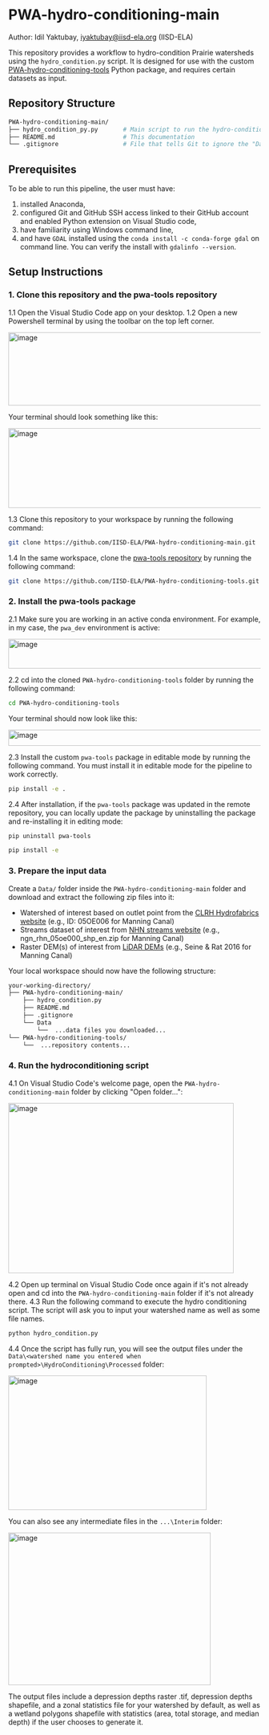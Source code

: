 # PWA-hydro-conditioning-main
Author: Idil Yaktubay, iyaktubay@iisd-ela.org (IISD-ELA)

This repository provides a workflow to hydro-condition Prairie watersheds using the ```hydro_condition.py``` script. It is designed for use with the custom [PWA-hydro-conditioning-tools](https://github.com/IISD-ELA/PWA-hydro-conditioning-tools) Python package, and requires certain datasets as input.

## Repository Structure
```bash
PWA-hydro-conditioning-main/                  
├── hydro_condition_py.py       # Main script to run the hydro-conditioning pipeline
├── README.md                   # This documentation
└── .gitignore                  # File that tells Git to ignore the "Data" folder created by the user

```

## Prerequisites
To be able to run this pipeline, the user must have: 
1) installed Anaconda,
2) configured Git and GitHub SSH access linked to their GitHub account and enabled Python extension on Visual Studio code,
3) have familiarity using Windows command line,
4) and have ```GDAL``` installed using the ```conda install -c conda-forge gdal``` on command line. You can verify the install with ```gdalinfo --version```.

## Setup Instructions
### 1. Clone this repository and the pwa-tools repository
1.1 Open the Visual Studio Code app on your desktop.
1.2 Open a new Powershell terminal by using the toolbar on the top left corner.

<img width="604" height="146" alt="image" src="https://github.com/user-attachments/assets/d3960591-8bfb-49e4-8c2c-9ad2cfa8a521" />

Your terminal should look something like this:

<img width="774" height="159" alt="image" src="https://github.com/user-attachments/assets/6c2e96e4-fb07-4790-b710-70f393fbacd4" />

1.3 Clone this repository to your workspace by running the following command:
```bash
git clone https://github.com/IISD-ELA/PWA-hydro-conditioning-main.git
```
1.4 In the same workspace, clone the [pwa-tools repository](https://github.com/IISD-ELA/PWA-hydro-conditioning-tools) by running the following command:
```bash
git clone https://github.com/IISD-ELA/PWA-hydro-conditioning-tools.git
```

### 2. Install the pwa-tools package
2.1 Make sure you are working in an active conda environment. For example, in my case, the ```pwa_dev``` environment is active:

<img width="731" height="59" alt="image" src="https://github.com/user-attachments/assets/9c70f1bd-080a-4ab3-a03e-f12206abf1db" />

2.2 cd into the cloned ```PWA-hydro-conditioning-tools``` folder by running the following command:
```bash
cd PWA-hydro-conditioning-tools
```
Your terminal should now look like this:

<img width="772" height="32" alt="image" src="https://github.com/user-attachments/assets/5548fec5-ae87-46fb-92e6-ed6d1065a997" />

2.3 Install the custom ```pwa-tools``` package in editable mode by running the following command. You must install it in editable mode for the pipeline to work correctly.
```bash
pip install -e .
```
2.4 After installation, if the ```pwa-tools``` package was updated in the remote repository, you can locally update the package by uninstalling the package and re-installing it in editing mode:
```bash
pip uninstall pwa-tools
```
```bash
pip install -e
```
### 3. Prepare the input data
Create a ```Data/``` folder inside the ```PWA-hydro-conditioning-main``` folder and download and extract the following zip files into it:
- Watershed of interest based on outlet point from the [CLRH Hydrofabrics website](https://hydrology.uwaterloo.ca/CLRH/Hydrofabric.html) (e.g., ID: 05OE006 for Manning Canal)
- Streams dataset of interest from [NHN streams website](https://ftp.maps.canada.ca/pub/nrcan_rncan/vector/geobase_nhn_rhn/shp_en/) (e.g., ngn_rhn_05oe000_shp_en.zip for Manning Canal)
- Raster DEM(s) of interest from [LiDAR DEMs](https://mli.gov.mb.ca/dems/index_external_lidar.html) (e.g., Seine & Rat 2016 for Manning Canal)

Your local workspace should now have the following structure:
```bash
your-working-directory/
├── PWA-hydro-conditioning-main/
    ├── hydro_condition.py
    ├── README.md
    ├── .gitignore
    └── Data
        └──  ...data files you downloaded...
└── PWA-hydro-conditioning-tools/
    └──  ...repository contents...
```

### 4. Run the hydroconditioning script
4.1 On Visual Studio Code's welcome page, open the ```PWA-hydro-conditioning-main``` folder by clicking "Open folder...":

<img width="450" height="339" alt="image" src="https://github.com/user-attachments/assets/a307cdca-e5ce-4f85-8038-73004327e639" />

4.2 Open up terminal on Visual Studio Code once again if it's not already open and cd into the ```PWA-hydro-conditioning-main``` folder if it's not already there.
4.3 Run the following command to execute the hydro conditioning script. The script will ask you to input your watershed name as well as some file names.
```bash
python hydro_condition.py
```
4.4 Once the script has fully run, you will see the output files under the ```Data\<watershed name you entered when prompted>\HydroConditioning\Processed``` folder:

<img width="396" height="268" alt="image" src="https://github.com/user-attachments/assets/c48b59a7-3551-45eb-99a9-38567594141d" />

You can also see any intermediate files in the ```...\Interim``` folder:

<img width="404" height="304" alt="image" src="https://github.com/user-attachments/assets/37a4b00b-21c6-4825-9036-143331cf4745" />

The output files include a depression depths raster .tif, depression depths shapefile, and a zonal statistics file for your watershed by default, as well as a wetland polygons shapefile with statistics (area, total storage, and median depth) if the user chooses to generate it.





